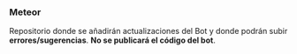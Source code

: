 ### Meteor

Repositorio donde se añadirán actualizaciones del Bot y donde podrán subir **errores/sugerencias**. __No se publicará el código del bot__.
